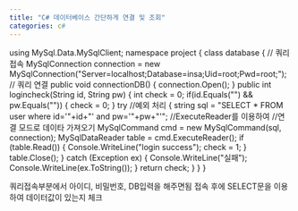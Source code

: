 ```yaml
---
title: "C# 데이터베이스 간단하게 연결 및 조회"
categories: c#
---
```


using MySql.Data.MySqlClient;
namespace project
{
    class database
    {
        // 쿼리 접속
        MySqlConnection connection = new MySqlConnection("Server=localhost;Database=insa;Uid=root;Pwd=root;");
        // 쿼리 연결
        public void connectionDB()
        {
            connection.Open();
        }
        public int logincheck(String id, String pw)
        {
            int check = 0;
            if(id.Equals("") && pw.Equals(""))
            {
                check = 0;
            }
            try //예외 처리
            {
                string sql = "SELECT * FROM user where id='"+id+"' and pw='"+pw+"'";
                //ExecuteReader를 이용하여
                //연결 모드로 데이타 가져오기
                MySqlCommand cmd = new MySqlCommand(sql, connection);
                MySqlDataReader table = cmd.ExecuteReader();
                if (table.Read())
                {
                    Console.WriteLine("login success");
                    check = 1;
                }
                table.Close();
            }
            catch (Exception ex)
            {
                Console.WriteLine("실패");
                Console.WriteLine(ex.ToString());
            }
            return check;
        }
    }
}


쿼리접속부분에서 아이디, 비밀번호, DB입력을 해주면됨
접속 후에 SELECT문을 이용하여 데이터값이 있는지 체크


[jekyll-docs]: https://jekyllrb.com/docs/home
[jekyll-gh]:   https://github.com/jekyll/jekyll
[jekyll-talk]: https://talk.jekyllrb.com/
